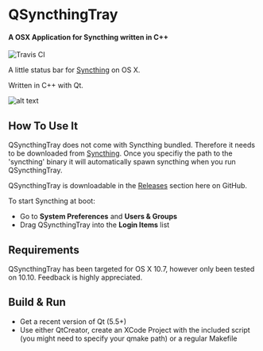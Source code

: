 QSyncthingTray
=============
#### A OSX Application for Syncthing written in C++
![Travis CI](https://travis-ci.org/sieren/QSyncthingTray.svg?branch=travis-ci "Travis CI
Status")


A little status bar for [Syncthing](http://syncthing.net/) on OS X.

Written in C++ with Qt.

![alt text](https://raw.githubusercontent.com/sieren/QSyncthingTray/master/media/qsyncthingtray.png "Logo Title Text 1")

## How To Use It
QSyncthingTray does not come with Syncthing bundled. Therefore it needs to be downloaded from [Syncthing](http://syncthing.net/).
Once you specifiy the path to the 'syncthing' binary it will automatically spawn syncthing when you run QSyncthingTray.

QSyncthingTray is downloadable in the [Releases](https://github.com/sieren/QSyncthingTray/releases) section here on GitHub.

To start Syncthing at boot:

+ Go to **System Preferences** and **Users & Groups**
+ Drag QSyncthingTray into the **Login Items** list

## Requirements
QSyncthingTray has been targeted for OS X 10.7, however only been tested on 10.10. Feedback is highly appreciated.

## Build & Run
+ Get a recent version of Qt (5.5+)
+ Use either QtCreator, create an XCode Project with the included script (you might need to specify your qmake path) or a regular Makefile
